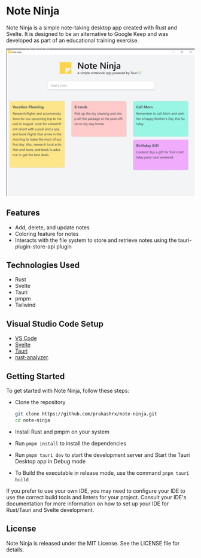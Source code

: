 # Note Ninja
Note Ninja is a simple note-taking desktop app created with Rust and Svelte. It is designed to be an alternative to Google Keep and was developed as part of an educational training exercise.

![Screenshot](https://raw.githubusercontent.com/prakashrx/note-ninja/main/screenshots/screenshot.jpg)

## Features

- Add, delete, and update notes
- Coloring feature for notes
- Interacts with the file system to store and retrieve notes using the tauri-plugin-store-api plugin

## Technologies Used

- Rust
- Svelte
- Tauri
- pmpm
- Tailwind

## Visual Studio Code Setup

- [VS Code](https://code.visualstudio.com/) 
- [Svelte](https://marketplace.visualstudio.com/items?itemName=svelte.svelte-vscode) 
- [Tauri](https://marketplace.visualstudio.com/items?itemName=tauri-apps.tauri-vscode) 
- [rust-analyzer](https://marketplace.visualstudio.com/items?itemName=rust-lang.rust-analyzer).

## Getting Started
To get started with Note Ninja, follow these steps:

- Clone the repository
    
    ```bash
    git clone https://github.com/prakashrx/note-ninja.git
    cd note-ninja
    ```
- Install Rust and pmpm on your system
- Run `pmpm install` to install the dependencies
- Run `pmpm tauri dev` to start the development server and Start the Tauri Desktop app in Debug mode
- To Build the executable in release mode, use the command `pnpm tauri build`

If you prefer to use your own IDE, you may need to configure your IDE to use the correct build tools and linters for your project. Consult your IDE's documentation for more information on how to set up your IDE for Rust/Tauri and Svelte development.

## License
Note Ninja is released under the MIT License. See the LICENSE file for details.

